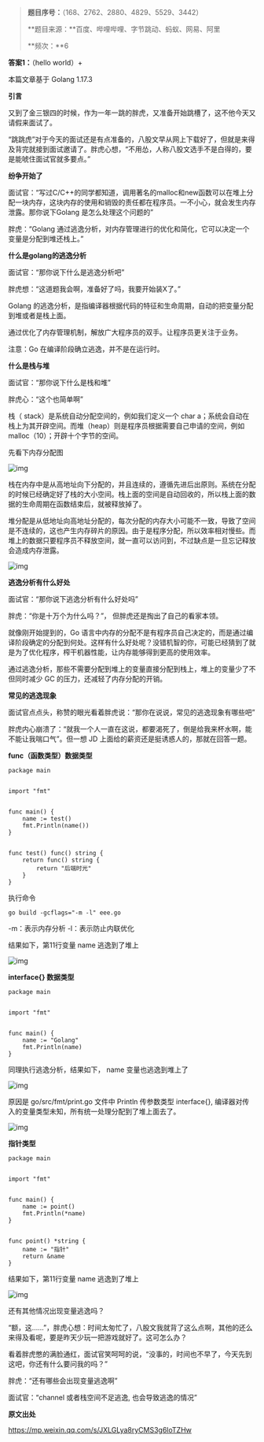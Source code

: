 > **题目序号：**（168、2762、2880、4829、5529、3442）
>
> **题目来源：**百度、哔哩哔哩、字节跳动、蚂蚁、网易、阿里
>
> **频次：**6

**答案1：**（hello world）+

本篇文章基于 Golang 1.17.3

**引言**

又到了金三银四的时候，作为一年一跳的胖虎，又准备开始跳槽了，这不他今天又请假来面试了。

“跳跳虎”对于今天的面试还是有点准备的，八股文早从网上下载好了，但就是来得及背完就接到面试邀请了。胖虎心想，“不用怂，人称八股文选手不是白得的，要是能唬住面试官就多要点。”

**纷争开始了**


面试官：“写过C/C++的同学都知道，调用著名的malloc和new函数可以在堆上分配一块内存，这块内存的使用和销毁的责任都在程序员。一不小心，就会发生内存泄露。那你说下Golang 是怎么处理这个问题的”


胖虎：“Golang 通过逃逸分析，对内存管理进行的优化和简化，它可以决定一个变量是分配到堆还栈上。”

**什么是golang的逃逸分析**


面试官：“那你说下什么是逃逸分析吧”

胖虎想：“这道题我会啊，准备好了吗，我要开始装X了。”


Golang 的逃逸分析，是指编译器根据代码的特征和生命周期，自动的把变量分配到堆或者是栈上面。

通过优化了内存管理机制，解放广大程序员的双手。让程序员更关注于业务。

注意：Go 在编译阶段确立逃逸，并不是在运行时。

**什么是栈与堆**

面试官：“那你说下什么是栈和堆”

胖虎心：“这个也简单啊”


栈（ stack）是系统自动分配空间的，例如我们定义一个 char a；系统会自动在栈上为其开辟空间。而堆（heap）则是程序员根据需要自己申请的空间，例如 malloc（10）；开辟十个字节的空间。


先看下内存分配图


![img](https://image-1302243118.cos.ap-beijing.myqcloud.com/img/qfMp4K-164889565844810.png)        

栈在内存中是从高地址向下分配的，并且连续的，遵循先进后出原则。系统在分配的时候已经确定好了栈的大小空间。栈上面的空间是自动回收的，所以栈上面的数据的生命周期在函数结束后，就被释放掉了。


堆分配是从低地址向高地址分配的，每次分配的内存大小可能不一致，导致了空间是不连续的，这也产生内存碎片的原因。由于是程序分配，所以效率相对慢些。而堆上的数据只要程序员不释放空间，就一直可以访问到，不过缺点是一旦忘记释放会造成内存泄露。


![img](https://image-1302243118.cos.ap-beijing.myqcloud.com/img/qfMn4f-164889565844812.png)        

**逃逸分析有什么好处**

面试官：“那你说下逃逸分析有什么好处吗”

胖虎：“你是十万个为什么吗？”， 但胖虎还是掏出了自己的看家本领。


就像刚开始提到的，Go 语言中内存的分配不是有程序员自己决定的，而是通过编译阶段确定的分配到何处。这样有什么好处呢？没错机智的你，可能已经猜到了就是为了优化程序，榨干机器性能，让内存能够得到更高的使用效率。


通过逃逸分析，那些不需要分配到堆上的变量直接分配到栈上，堆上的变量少了不但同时减少 GC 的压力，还减轻了内存分配的开销。

**常见的逃逸现象**

面试官点点头，称赞的眼光看着胖虎说：“那你在说说，常见的逃逸现象有哪些吧”

胖虎内心崩溃了：“就我一个人一直在这说，都要渴死了，倒是给我来杯水啊，能不能让我喘口气”。但一想 JD 上面给的薪资还是挺诱惑人的，那就在回答一题。

**func（函数类型）数据类型**


```
package main


import "fmt"


func main() {
    name := test()
    fmt.Println(name())
}


func test() func() string {
    return func() string {
        return "后端时光"
    }
}
```


执行命令 

```
go build -gcflags="-m -l" eee.go
```


-m：表示内存分析  -l：表示防止内联优化

结果如下，第11行变量 name 逃逸到了堆上

![img](https://image-1302243118.cos.ap-beijing.myqcloud.com/img/qfMrr9-164889565844814.png)        

**interface{} 数据类型**


```
package main


import "fmt"


func main() {
    name := "Golang"
    fmt.Println(name)
}
```


同理执行逃逸分析，结果如下， name 变量也逃逸到堆上了

![img](https://image-1302243118.cos.ap-beijing.myqcloud.com/img/qfMxMQ-164889565844816.png)        

原因是 go/src/fmt/print.go 文件中 Println 传参数类型 interface{}, 编译器对传入的变量类型未知，所有统一处理分配到了堆上面去了。

 ![img](https://image-1302243118.cos.ap-beijing.myqcloud.com/img/qfQMIx-164889565844818.png)        

**指针类型**


```
package main


import "fmt"


func main() {
    name := point()
    fmt.Println(*name)
}


func point() *string {
    name := "指针"
    return &name
}
```


结果如下，第11行变量 name 逃逸到了堆上

![img](https://image-1302243118.cos.ap-beijing.myqcloud.com/img/qfQtLd-164889565844820.png)        


还有其他情况出现变量逃逸吗？

“额，这……”，胖虎心想：时间太匆忙了，八股文我就背了这么点啊，其他的还么来得及看呢，要是昨天少玩一把游戏就好了。这可怎么办？

看着胖虎憋的满脸通红，面试官笑呵呵的说，“没事的，时间也不早了，今天先到这吧，你还有什么要问我的吗？”

胖虎：“还有哪些会出现变量逃逸啊”

面试官：“channel 或者栈空间不足逃逸, 也会导致逃逸的情况”

**原文出处**

https://mp.weixin.qq.com/s/JXLGLya8ryCMS3g6loTZHw